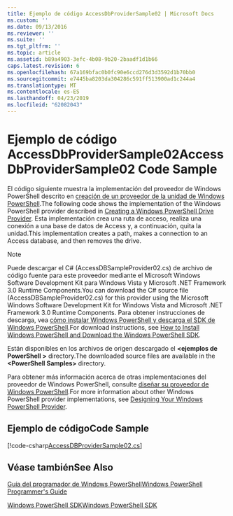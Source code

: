 ```yaml
---
title: Ejemplo de código AccessDbProviderSample02 | Microsoft Docs
ms.custom: ''
ms.date: 09/13/2016
ms.reviewer: ''
ms.suite: ''
ms.tgt_pltfrm: ''
ms.topic: article
ms.assetid: b89a4903-3efc-4b08-9b20-2baadf1d1b66
caps.latest.revision: 6
ms.openlocfilehash: 67a169bfac0b0fc90e6ccd276d3d3592d1b70bb0
ms.sourcegitcommit: e7445ba8203da304286c591ff513900ad1c244a4
ms.translationtype: MT
ms.contentlocale: es-ES
ms.lasthandoff: 04/23/2019
ms.locfileid: "62082043"
---
```

# <a name="accessdbprovidersample02-code-sample"></a><span data-ttu-id="e1df8-102">Ejemplo de código AccessDbProviderSample02</span><span class="sxs-lookup"><span data-stu-id="e1df8-102">AccessDbProviderSample02 Code Sample</span></span>

<span data-ttu-id="e1df8-103">El código siguiente muestra la implementación del proveedor de Windows PowerShell descrito en [creación de un proveedor de la unidad de Windows PowerShell](./creating-a-windows-powershell-drive-provider.md).</span><span class="sxs-lookup"><span data-stu-id="e1df8-103">The following code shows the implementation of the Windows PowerShell provider described in [Creating a Windows PowerShell Drive Provider](./creating-a-windows-powershell-drive-provider.md).</span></span> <span data-ttu-id="e1df8-104">Esta implementación crea una ruta de acceso, realiza una conexión a una base de datos de Access y, a continuación, quita la unidad.</span><span class="sxs-lookup"><span data-stu-id="e1df8-104">This implementation creates a path, makes a connection to an Access database, and then removes the drive.</span></span>

> [!NOTE]
> <span data-ttu-id="e1df8-105">Puede descargar el C# (AccessDBSampleProvider02.cs) de archivo de código fuente para este proveedor mediante el Microsoft Windows Software Development Kit para Windows Vista y Microsoft .NET Framework 3.0 Runtime Components.</span><span class="sxs-lookup"><span data-stu-id="e1df8-105">You can download the C# source file (AccessDBSampleProvider02.cs) for this provider using the Microsoft Windows Software Development Kit for Windows Vista and Microsoft .NET Framework 3.0 Runtime Components.</span></span> <span data-ttu-id="e1df8-106">Para obtener instrucciones de descarga, vea [cómo instalar Windows PowerShell y descarga el SDK de Windows PowerShell](/powershell/developer/installing-the-windows-powershell-sdk).</span><span class="sxs-lookup"><span data-stu-id="e1df8-106">For download instructions, see [How to Install Windows PowerShell and Download the Windows PowerShell SDK](/powershell/developer/installing-the-windows-powershell-sdk).</span></span>
>
> <span data-ttu-id="e1df8-107">Están disponibles en los archivos de origen descargado el  **\<ejemplos de PowerShell >** directory.</span><span class="sxs-lookup"><span data-stu-id="e1df8-107">The downloaded source files are available in the **\<PowerShell Samples>** directory.</span></span>
>
> <span data-ttu-id="e1df8-108">Para obtener más información acerca de otras implementaciones del proveedor de Windows PowerShell, consulte [diseñar su proveedor de Windows PowerShell](./designing-your-windows-powershell-provider.md).</span><span class="sxs-lookup"><span data-stu-id="e1df8-108">For more information about other Windows PowerShell provider implementations, see [Designing Your Windows PowerShell Provider](./designing-your-windows-powershell-provider.md).</span></span>

## <a name="code-sample"></a><span data-ttu-id="e1df8-109">Ejemplo de código</span><span class="sxs-lookup"><span data-stu-id="e1df8-109">Code Sample</span></span>

[!code-csharp[AccessDBProviderSample02.cs](../../powershell-sdk-samples/SDK-2.0/csharp/AccessDBProviderSample02/AccessDBProviderSample02.cs#L11-L154 "AccessDBProviderSample02.cs")]


## <a name="see-also"></a><span data-ttu-id="e1df8-110">Véase también</span><span class="sxs-lookup"><span data-stu-id="e1df8-110">See Also</span></span>

[<span data-ttu-id="e1df8-111">Guía del programador de Windows PowerShell</span><span class="sxs-lookup"><span data-stu-id="e1df8-111">Windows PowerShell Programmer's Guide</span></span>](./windows-powershell-programmer-s-guide.md)

[<span data-ttu-id="e1df8-112">Windows PowerShell SDK</span><span class="sxs-lookup"><span data-stu-id="e1df8-112">Windows PowerShell SDK</span></span>](../windows-powershell-reference.md)